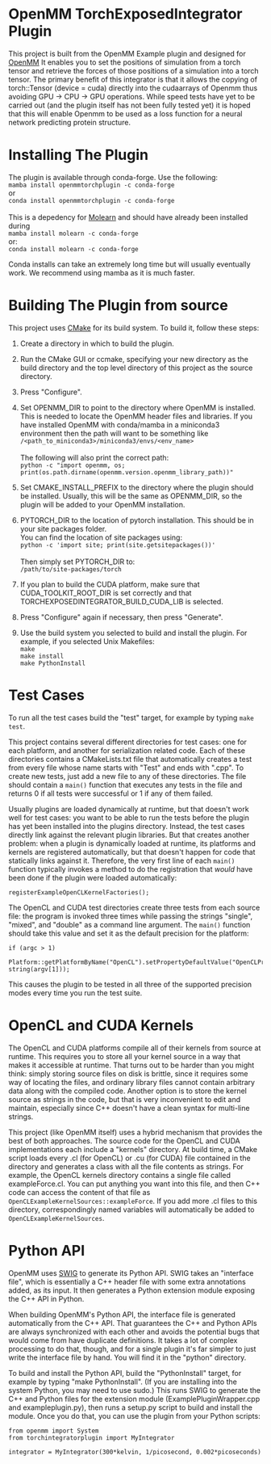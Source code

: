 OpenMM TorchExposedIntegrator Plugin
=====================

This project is built from the OpenMM Example plugin and designed for [OpenMM](https://simtk.org/home/openmm)
It enables you to set the positions of simulation from a torch tensor and retrieve the forces of
those positions of a simulation into a torch tensor.
The primary benefit of this integrator is that it allows the copying of torch::Tensor (device =
cuda) directly into the cudaarrays of Openmm thus avoiding GPU -> CPU -> GPU operations. While
speed tests have yet to be carried out (and the plugin itself has not been fully tested yet) it
is hoped that this will enable Openmm to be used as a loss function for a neural network
predicting protein structure.


Installing The Plugin
===============================

The plugin is available through conda-forge.
Use the following:<br />
`mamba install openmmtorchplugin -c conda-forge` <br />
or <br />
`conda install openmmtorchplugin -c conda-forge` <br /> <br />
This is a depedency for [Molearn](https://github.com/Degiacomi-Lab/molearn) and should have already been installed
during <br /> `mamba install molearn -c conda-forge`<br /> or: <br /> `conda install molearn -c conda-forge` 

Conda installs can take an extremely long time but will usually eventually work. We recommend using mamba as it is 
much faster.

Building The Plugin from source
===============================

This project uses [CMake](http://www.cmake.org) for its build system.  To build it, follow these
steps:

1. Create a directory in which to build the plugin.

2. Run the CMake GUI or ccmake, specifying your new directory as the build directory and the top
level directory of this project as the source directory.

3. Press "Configure".

4. Set OPENMM_DIR to point to the directory where OpenMM is installed.  This is needed to locate
the OpenMM header files and libraries. If you have installed OpenMM with conda/mamba in a miniconda3
environment then the path will want to be something like
`/<path_to_miniconda3>/miniconda3/envs/<env_name>` <br /><br />
The following will also print the correct path: <br />
`python -c "import openmm, os; print(os.path.dirname(openmm.version.openmm_library_path))"`

5. Set CMAKE_INSTALL_PREFIX to the directory where the plugin should be installed.  Usually,
this will be the same as OPENMM_DIR, so the plugin will be added to your OpenMM installation.

6. PYTORCH_DIR to the location of pytorch installation. This should be in your site packages
folder. <br />
You can find the location of site packages using: <br />
`python -c 'import site; print(site.getsitepackages())'` <br /><br />
Then simply set PYTORCH_DIR to: <br /> `/path/to/site-packages/torch`

7. If you plan to build the CUDA platform, make sure that CUDA_TOOLKIT_ROOT_DIR is set correctly
and that TORCHEXPOSEDINTEGRATOR_BUILD_CUDA_LIB is selected.

8. Press "Configure" again if necessary, then press "Generate".

9. Use the build system you selected to build and install the plugin.  For example, if you
selected Unix Makefiles:<br />
`make`<br />
`make install`<br />
`make PythonInstall`


Test Cases
==========

To run all the test cases build the "test" target, for example by typing `make test`.

This project contains several different directories for test cases: one for each platform, and
another for serialization related code.  Each of these directories contains a CMakeLists.txt file
that automatically creates a test from every file whose name starts with "Test" and ends with
".cpp".  To create new tests, just add a new file to any of these directories.  The file should
contain a `main()` function that executes any tests in the file and returns 0 if all tests were
successful or 1 if any of them failed.

Usually plugins are loaded dynamically at runtime, but that doesn't work well for test cases:
you want to be able to run the tests before the plugin has yet been installed into the plugins
directory.  Instead, the test cases directly link against the relevant plugin libraries.  But
that creates another problem: when a plugin is dynamically loaded at runtime, its platforms and
kernels are registered automatically, but that doesn't happen for code that statically links
against it.  Therefore, the very first line of each `main()` function typically invokes a method
to do the registration that _would_ have been done if the plugin were loaded automatically:

    registerExampleOpenCLKernelFactories();

The OpenCL and CUDA test directories create three tests from each source file: the program is
invoked three times while passing the strings "single", "mixed", and "double" as a command line
argument.  The `main()` function should take this value and set it as the default precision for
the platform:

    if (argc > 1)
        Platform::getPlatformByName("OpenCL").setPropertyDefaultValue("OpenCLPrecision", string(argv[1]));

This causes the plugin to be tested in all three of the supported precision modes every time you
run the test suite.


OpenCL and CUDA Kernels
=======================

The OpenCL and CUDA platforms compile all of their kernels from source at runtime.  This
requires you to store all your kernel source in a way that makes it accessible at runtime.  That
turns out to be harder than you might think: simply storing source files on disk is brittle,
since it requires some way of locating the files, and ordinary library files cannot contain
arbitrary data along with the compiled code.  Another option is to store the kernel source as
strings in the code, but that is very inconvenient to edit and maintain, especially since C++
doesn't have a clean syntax for multi-line strings.

This project (like OpenMM itself) uses a hybrid mechanism that provides the best of both
approaches.  The source code for the OpenCL and CUDA implementations each include a "kernels"
directory.  At build time, a CMake script loads every .cl (for OpenCL) or .cu (for CUDA) file
contained in the directory and generates a class with all the file contents as strings.  For
example, the OpenCL kernels directory contains a single file called exampleForce.cl.  You can
put anything you want into this file, and then C++ code can access the content of that file
as `OpenCLExampleKernelSources::exampleForce`.  If you add more .cl files to this directory,
correspondingly named variables will automatically be added to `OpenCLExampleKernelSources`.


Python API
==========

OpenMM uses [SWIG](http://www.swig.org) to generate its Python API.  SWIG takes an "interface
file", which is essentially a C++ header file with some extra annotations added, as its input.
It then generates a Python extension module exposing the C++ API in Python.

When building OpenMM's Python API, the interface file is generated automatically from the C++
API.  That guarantees the C++ and Python APIs are always synchronized with each other and avoids
the potential bugs that would come from have duplicate definitions.  It takes a lot of complex
processing to do that, though, and for a single plugin it's far simpler to just write the
interface file by hand.  You will find it in the "python" directory.

To build and install the Python API, build the "PythonInstall" target, for example by typing
"make PythonInstall".  (If you are installing into the system Python, you may need to use sudo.)
This runs SWIG to generate the C++ and Python files for the extension module
(ExamplePluginWrapper.cpp and exampleplugin.py), then runs a setup.py script to build and
install the module.  Once you do that, you can use the plugin from your Python scripts:

    from openmm import System
    from torchintegratorplugin import MyIntegrator

    integrator = MyIntegrator(300*kelvin, 1/picosecond, 0.002*picoseconds)


